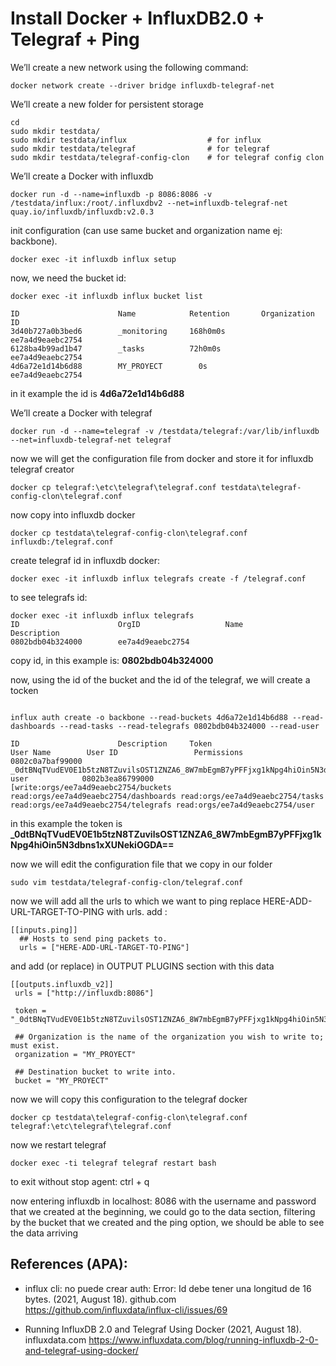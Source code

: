 # Install Docker + InfluxDB2.0 + Telegraf + Ping

We’ll create a new network using the following command:

```console
docker network create --driver bridge influxdb-telegraf-net
```

We’ll create a new folder for persistent storage
```console
cd
sudo mkdir testdata/
sudo mkdir testdata/influx                  # for influx
sudo mkdir testdata/telegraf                # for telegraf
sudo mkdir testdata/telegraf-config-clon    # for telegraf config clon
```
We’ll create a Docker with influxdb

```console
docker run -d --name=influxdb -p 8086:8086 -v  /testdata/influx:/root/.influxdbv2 --net=influxdb-telegraf-net quay.io/influxdb/influxdb:v2.0.3
```

init configuration (can use same bucket and organization name ej: backbone).

```console
docker exec -it influxdb influx setup
```

now, we need the bucket id:
```console
docker exec -it influxdb influx bucket list

ID                      Name            Retention       Organization ID
3d40b727a0b3bed6        _monitoring     168h0m0s        ee7a4d9eaebc2754
6128ba4b99ad1b47        _tasks          72h0m0s         ee7a4d9eaebc2754
4d6a72e1d14b6d88        MY_PROYECT        0s              ee7a4d9eaebc2754
```

in it example the id is **4d6a72e1d14b6d88**

We’ll create a Docker with telegraf

```console
docker run -d --name=telegraf -v /testdata/telegraf:/var/lib/influxdb --net=influxdb-telegraf-net telegraf
```

now we will get the configuration file from docker and store it for influxdb telegraf creator
```console
docker cp telegraf:\etc\telegraf\telegraf.conf testdata\telegraf-config-clon\telegraf.conf
```
now copy into influxdb docker
```console
docker cp testdata\telegraf-config-clon\telegraf.conf influxdb:/telegraf.conf
```

create telegraf id in influxdb docker:
```console
docker exec -it influxdb influx telegrafs create -f /telegraf.conf
```

to see telegrafs id:
```console
docker exec -it influxdb influx telegrafs
ID                      OrgID                   Name                    Description
0802bdb04b324000        ee7a4d9eaebc2754
```

copy id, in this example is:  **0802bdb04b324000**

now, using the id of the bucket and the id of the telegraf, we will create a tocken

```console

influx auth create -o backbone --read-buckets 4d6a72e1d14b6d88 --read-dashboards --read-tasks --read-telegrafs 0802bdb04b324000 --read-user

ID                      Description     Token                                                                       User Name        User ID                 Permissions
0802c0a7baf99000                        _0dtBNqTVudEV0E1b5tzN8TZuvilsOST1ZNZA6_8W7mbEgmB7yPFFjxg1kNpg4hiOin5N3dbns1xXUNekiOGDA==     user            0802b3ea86799000        [write:orgs/ee7a4d9eaebc2754/buckets read:orgs/ee7a4d9eaebc2754/dashboards read:orgs/ee7a4d9eaebc2754/tasks read:orgs/ee7a4d9eaebc2754/telegrafs read:orgs/ee7a4d9eaebc2754/user
```

in this example the token is **_0dtBNqTVudEV0E1b5tzN8TZuvilsOST1ZNZA6_8W7mbEgmB7yPFFjxg1kNpg4hiOin5N3dbns1xXUNekiOGDA==**


now we will edit the configuration file that we copy in our folder

```console
sudo vim testdata/telegraf-config-clon/telegraf.conf
```

now we will add all the urls to which we want to ping replace HERE-ADD-URL-TARGET-TO-PING with urls.
add :
```console
[[inputs.ping]]
  ## Hosts to send ping packets to.
  urls = ["HERE-ADD-URL-TARGET-TO-PING"]
```

and add (or replace) in OUTPUT PLUGINS section with this data
```console
[[outputs.influxdb_v2]]
 urls = ["http://influxdb:8086"]

 token = "_0dtBNqTVudEV0E1b5tzN8TZuvilsOST1ZNZA6_8W7mbEgmB7yPFFjxg1kNpg4hiOin5N3dbns1xXUNekiOGDA=="
 
 ## Organization is the name of the organization you wish to write to; must exist.
 organization = "MY_PROYECT"
 
 ## Destination bucket to write into.
 bucket = "MY_PROYECT"
```

now we will copy this configuration to the telegraf docker

```console
docker cp testdata\telegraf-config-clon\telegraf.conf telegraf:\etc\telegraf\telegraf.conf 
```
now we restart telegraf
```console
docker exec -ti telegraf telegraf restart bash
```
to exit without stop agent: ctrl + q

now entering influxdb in localhost: 8086 with the username and password that we created at the beginning, we could go to the data section, filtering by the bucket that we created and the ping option, we should be able to see the data arriving

## References (APA):
- influx cli: no puede crear auth: Error: Id debe tener una longitud de 16 bytes. (2021, August 18). github.com
https://github.com/influxdata/influx-cli/issues/69

- Running InfluxDB 2.0 and Telegraf Using Docker (2021, August 18). influxdata.com
https://www.influxdata.com/blog/running-influxdb-2-0-and-telegraf-using-docker/